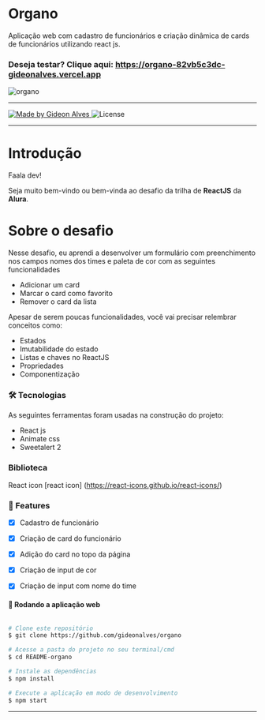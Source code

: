 # Organo

Aplicação web com cadastro de funcionários e criação dinâmica de cards de funcionários utilizando react js.

### Deseja testar? Clique aqui: https://organo-82vb5c3dc-gideonalves.vercel.app

<img alt="organo" src="./public/imagens/mobile.gif">

---
  <a href="https://www.linkedin.com/in/gideon-alves/">
    <img alt="Made by Gideon Alves" src="https://img.shields.io/badge/made%20by-GideonAlves-%2304D361">
  </a>

  <img alt="License" src="https://img.shields.io/badge/license-MIT-%2304D361">

---


# Introdução

Faala dev!

Seja muito bem-vindo ou bem-vinda ao desafio da trilha de **ReactJS** da **Alura**. 

# Sobre o desafio

Nesse desafio, eu aprendi a desenvolver um formulário com preenchimento nos campos nomes dos times e paleta de cor
com as seguintes funcionalidades 
- Adicionar um card
- Marcar o card como favorito
- Remover o card da lista

Apesar de serem poucas funcionalidades, você vai precisar relembrar conceitos como:

- Estados
- Imutabilidade do estado
- Listas e chaves no ReactJS
- Propriedades
- Componentização
  


### 🛠 Tecnologias
As seguintes ferramentas foram usadas na construção do projeto:

 - React js
 - Animate css
 - Sweetalert 2
  
### Biblioteca
React icon
[react icon]
(https://react-icons.github.io/react-icons/)

### 🏁 Features

- [x] Cadastro de funcionário
- [x] Criação de card do funcionário
- [x] Adição do card no topo da página
- [x] Criação de input de cor
- [x] Criação de input com nome do time


#### 🧭 Rodando a aplicação web

```bash

# Clone este repositório
$ git clone https://github.com/gideonalves/organo

# Acesse a pasta do projeto no seu terminal/cmd
$ cd README-organo

# Instale as dependências
$ npm install

# Execute a aplicação em modo de desenvolvimento
$ npm start


```

---